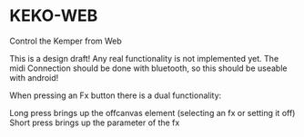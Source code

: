 # KEKO-WEB
Control the Kemper from Web

This is a design draft! Any real functionality is not implemented yet. The midi Connection should be done with bluetooth, so this should be useable with android!

When pressing an Fx button there is a dual functionality: 

Long press brings up the offcanvas element (selecting an fx or setting it off)
Short press brings up the parameter of the fx
 


